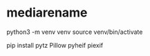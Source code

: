 # mediarename

python3 -m venv venv
source venv/bin/activate

pip install pytz Pillow pyheif piexif
